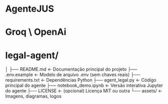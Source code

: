 # AgenteJUS 
# Groq \ OpenAi
# legal-agent/
│
├── README.md                  ← Documentação principal do projeto
├── .env.example               ← Modelo de arquivo .env (sem chaves reais)
├── requirements.txt           ← Dependências Python
├── agent_legal.py            ← Código principal do agente
├── notebook_demo.ipynb       ← Versão interativa Jupyter do agente
├── LICENSE                    ← (opcional) Licença MIT ou outra
└── assets/                    ← Imagens, diagramas, logos
